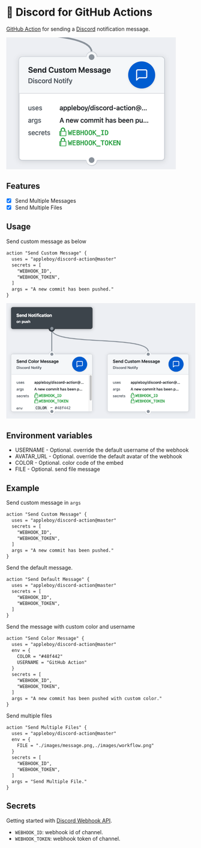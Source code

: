 # 🚀 Discord for GitHub Actions

[GitHub Action](https://developer.github.com/actions/) for sending a [Discord](https://discordapp.com/) notification message.

<img src="./images/message.png">

## Features

* [x] Send Multiple Messages
* [x] Send Multiple Files 

## Usage 

Send custom message as below

```
action "Send Custom Message" {
  uses = "appleboy/discord-action@master"
  secrets = [
    "WEBHOOK_ID",
    "WEBHOOK_TOKEN",
  ]
  args = "A new commit has been pushed."
}
```

<img src="images/workflow.png">

## Environment variables

* USERNAME - Optional. override the default username of the webhook
* AVATAR_URL - Optional. override the default avatar of the webhook
* COLOR - Optional. color code of the embed
* FILE - Optional. send file message

## Example

Send custom message in `args`

```
action "Send Custom Message" {
  uses = "appleboy/discord-action@master"
  secrets = [
    "WEBHOOK_ID",
    "WEBHOOK_TOKEN",
  ]
  args = "A new commit has been pushed."
}
```

Send the default message.

```
action "Send Default Message" {
  uses = "appleboy/discord-action@master"
  secrets = [
    "WEBHOOK_ID",
    "WEBHOOK_TOKEN",
  ]
}
```

Send the message with custom color and username

```
action "Send Color Message" {
  uses = "appleboy/discord-action@master"
  env = {
    COLOR = "#48f442"
    USERNAME = "GitHub Action"
  }
  secrets = [
    "WEBHOOK_ID",
    "WEBHOOK_TOKEN",
  ]
  args = "A new commit has been pushed with custom color."
}
```

Send multiple files

```
action "Send Multiple Files" {
  uses = "appleboy/discord-action@master"
  env = {
    FILE = "./images/message.png,./images/workflow.png"
  }
  secrets = [
    "WEBHOOK_ID",
    "WEBHOOK_TOKEN",
  ]
  args = "Send Multiple File."
}
```

## Secrets

Getting started with [Discord Webhook API](https://discordapp.com/developers/docs/resources/webhook).

* `WEBHOOK_ID`: webhook id of channel.
* `WEBHOOK_TOKEN`: webhook token of channel.
